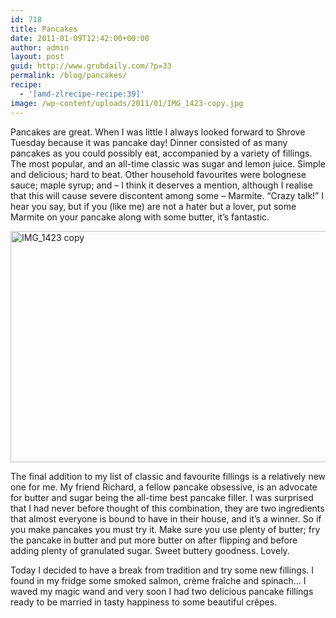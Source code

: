 ```yaml
---
id: 718
title: Pancakes
date: 2011-01-09T12:42:00+00:00
author: admin
layout: post
guid: http://www.grubdaily.com/?p=33
permalink: /blog/pancakes/
recipe:
  - '[amd-zlrecipe-recipe:39]'
image: /wp-content/uploads/2011/01/IMG_1423-copy.jpg
---
```

Pancakes are great. When I was little I always looked forward to Shrove Tuesday because it was pancake day! Dinner consisted of as many pancakes as you could possibly eat, accompanied by a variety of fillings. The most popular, and an all-time classic was sugar and lemon juice. Simple and delicious; hard to beat. Other household favourites were bolognese sauce; maple syrup; and – I think it deserves a mention, although I realise that this will cause severe discontent among some – Marmite. “Crazy talk!” I hear you say, but if you (like me) are not a hater but a lover, put some Marmite on your pancake along with some butter, it’s fantastic.

[<img src="http://www.grubdaily.com/wp-content/uploads/2011/01/IMG_1423-copy1.jpg" alt="IMG_1423 copy" width="555" height="370" class="aligncenter size-full wp-image-924" srcset="http://www.grubdaily.com/wp-content/uploads/2011/01/IMG_1423-copy1.jpg 1800w, http://www.grubdaily.com/wp-content/uploads/2011/01/IMG_1423-copy1-300x200.jpg 300w, http://www.grubdaily.com/wp-content/uploads/2011/01/IMG_1423-copy1-1024x682.jpg 1024w" sizes="(max-width: 555px) 100vw, 555px" />](http://www.grubdaily.com/wp-content/uploads/2011/01/IMG_1423-copy1.jpg)

The final addition to my list of classic and favourite fillings is a relatively new one for me. My friend Richard, a fellow pancake obsessive, is an advocate for butter and sugar being the all-time best pancake filler. I was surprised that I had never before thought of this combination, they are two ingredients that almost everyone is bound to have in their house, and it’s a winner. So if you make pancakes you must try it. Make sure you use plenty of butter; fry the pancake in butter and put more butter on after flipping and before adding plenty of granulated sugar. Sweet buttery goodness. Lovely.

Today I decided to have a break from tradition and try some new fillings. I found in my fridge some smoked salmon, crème fraîche and spinach… I waved my magic wand and very soon I had two delicious pancake fillings ready to be married in tasty happiness to some beautiful crêpes.